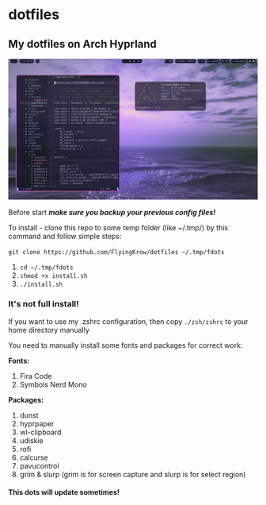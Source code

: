 # dotfiles
## My dotfiles on Arch Hyprland

![What r u loocking for?)](./preview.png)

Before start ***make sure you backup your previous config files!***

To install - clone this repo to some temp folder (like ~/.tmp/) by this command and follow simple steps:

`git clone https://github.com/FlyingKrow/dotfiles ~/.tmp/fdots`

1. `cd ~/.tmp/fdots`
2. `chmod +x install.sh`
3. `./install.sh`

### It's not full install!

If you want to use my .zshrc configuration, then copy `./zsh/zshrc` to your home directory manually

You need to manually install some fonts and packages for correct work:

**Fonts:**
1. Fira Code
2. Symbols Nerd Mono

**Packages:**
1. dunst
2. hyprpaper
3. wl-clipboard
4. udiskie
5. rofi
6. calcurse
7. pavucontrol
8. grim & slurp (grim is for screen capture and slurp is for select region)

#### This dots will update sometimes!

